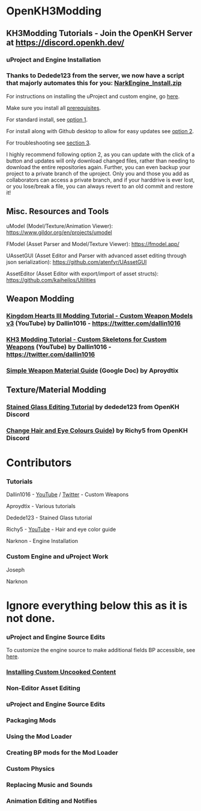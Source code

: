 # OpenKH3Modding
## KH3Modding Tutorials - Join the OpenKH Server at https://discord.openkh.dev/


### uProject and Engine Installation

### Thanks to Dedede123 from the server, we now have a script that majorly automates this for you: [NarkEngine_Install.zip](/NarkEngine_Install)


For instructions on installing the uProject and custom engine, go [here](uProject%20and%20Engine%20Installation.md).

Make sure you install all [prerequisites](uProject%20and%20Engine%20Installation.md#prerequisites).

For standard install, see [option 1](uProject%20and%20Engine%20Installation.md#1-standard-install---no-easy-updating).

For install along with Github desktop to allow for easy updates see [option 2](uProject%20and%20Engine%20Installation.md#2-github-clone-install---update-with-the-click-of-a-button).  

For troubleshooting see [section 3](uProject%20and%20Engine%20Installation.md#3-troubleshooting).

I highly recommend following option 2, as you can update with the click of a button and updates will only download changed files, rather than needing to download the entire repositories again.  Further, you can even backup your project to a private branch of the uproject.  Only you and those you add as collaborators can access a private branch, and if your harddrive is ever lost, or you lose/break a file, you can always revert to an old commit and restore it!


## Misc. Resources and Tools

uModel (Model/Texture/Animation Viewer): https://www.gildor.org/en/projects/umodel

FModel (Asset Parser and Model/Texture Viewer): https://fmodel.app/

UAssetGUI (Asset Editor and Parser with advanced asset editing through json serialization): https://github.com/atenfyr/UAssetGUI

AssetEditor (Asset Editor with export/import of asset structs): https://github.com/kaiheilos/Utilities


## Weapon Modding

### [Kingdom Hearts III Modding Tutorial - Custom Weapon Models v3](https://www.youtube.com/watch?v=y0gY-ZY-QU8) (YouTube) by Dallin1016 - https://twitter.com/dallin1016

### [KH3 Modding Tutorial - Custom Skeletons for Custom Weapons](https://www.youtube.com/watch?v=uFgW6MZNTaE) (YouTube) by Dallin1016 - https://twitter.com/dallin1016

### [Simple Weapon Material Guide](https://docs.google.com/document/d/1IToouvZnqmAXFh2QOKWv0yefHRBWWvMKnXKIWR9sZu4) (Google Doc) by Aproydtix


## Texture/Material Modding

### [Stained Glass Editing Tutorial](/PDF%20Tutorials/Stained_Glass_Tutorial%20by%20dedede123.pdf) by dedede123 from OpenKH Discord


### [Change Hair and Eye Colours Guide](/PDF%20Tutorials/Change_Hair_and_Eyes_Colours_Guide%20by%20Richy5.pdf)) by Richy5 from OpenKH Discord



# Contributors



### Tutorials

Dallin1016 - [YouTube](https://www.youtube.com/user/Minecrafter1016) / [Twitter](https://twitter.com/dallin1016) - Custom Weapons

Aproydtix - Various tutorials

Dedede123 - Stained Glass tutorial

Richy5 - [YouTube](https://www.youtube.com/channel/UCfgnQf_HcETmusIo_fx_Npw) - Hair and eye color guide

Narknon - Engine Installation

### Custom Engine and uProject Work
Joseph

Narknon





# Ignore everything below this as it is not done.

### uProject and Engine Source Edits

To customize the engine source to make additional fields BP accessible, see [here](https://github.com/narknon/OpenKH3Modding/blob/main/).

### [Installing Custom Uncooked Content](/Installing%20Custom%20Uncooked%20Content.md#L1)



### Non-Editor Asset Editing



### uProject and Engine Source Edits



### Packaging Mods


### Using the Mod Loader


### Creating BP mods for the Mod Loader


### Custom Physics


### Replacing Music and Sounds


### Animation Editing and Notifies






